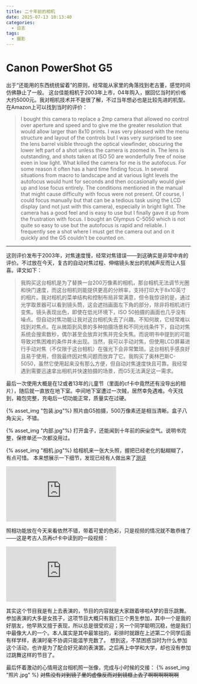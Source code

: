 ```yaml
---
title: 二十年前的相机
date: 2025-07-13 10:13:40
categories:
  - 日志
tags:
  - 摄影
---
```

# Canon PowerShot G5

出于“还能用的东西统统留着”的原则，经常能从家里的角落找到老古董，感觉时间仿佛静止了一般。
这台佳能相机于2003年上市，04年购入，据回忆当时的价格大约5000元。我对相机技术并不是很了解，不过当年想必也是比较先进的机型。在Amazon上可以找到当时的评价：

> I bought this camera to replace a 2mp camera that allowed no control over aperture and speed and to give me the greater resolution that would allow larger than 8x10 prints. I was very pleased with the menu structure and layout of the controls but I was very surprised to see the lens barrel visible through the optical viewfinder, obscuring the lower left part of a shot unless the camera is zoomed in. The lens is outstanding, and shots taken at ISO 50 are wonderfully free of noise even in low light. What killed the camera for me is the autofocus. For some reason it often has a hard time finding focus. In several situations from macro to landscape and at various light levels the autofocus would hunt for seconds and then occasionally would give up and lose focus entirely. The conditions mentioned in the manual that might cause difficulty with focus were not present. Of course, I could focus manually but that can be a tedious task using the LCD display (and not just with this camera), especially in bright light. The camera has a good feel and is easy to use but I finally gave it up from the frustration with focus. I bought an Olympus C-5050 which is not quite so easy to use but the autofocus is rapid and reliable. I frequently see a shot where I must get the camera out and on it quickly and the G5 couldn't be counted on.

---

这则评价发布于2003年，对焦速度慢，经常对焦错误——到这确实是非常中肯的评价。不过放在今天，复古的自动对焦过程、伸缩镜头发出的机械声反而让人狂喜。译文如下：

> 我购买这台相机是为了替换一台200万像素的相机，那台相机无法调节光圈和快门速度，而这台相机则能提供更高的分辨率，支持打印大于8x10英寸的相片。我对相机的菜单结构和控制布局非常满意，但令我惊讶的是，通过光学取景器可以看到镜头筒，这会遮挡画面左下角的部分，除非将相机进行变焦。镜头表现出色，即使在低光环境下，ISO 50拍摄的画面也几乎没有噪点。但自动对焦功能让我对这台相机失去了兴趣。不知何故，它经常难以找到对焦点。在从微距到风景的多种拍摄场景和不同光线条件下，自动对焦系统会搜索数秒，偶尔甚至会放弃对焦并完全失焦。而说明书中提到的可能导致对焦困难的条件并未出现。当然，我可以手动对焦，但使用LCD屏幕进行手动对焦（不仅限于这台相机）在强光下会非常繁琐。这台相机手感良好且易于使用，但我最终因对焦问题而放弃了它。我购买了奥林巴斯C-5050，虽然它使用起来没有那么方便，但自动对焦速度快且可靠。我经常遇到需要迅速拿出相机并快速拍摄的场景，而G5无法满足这一需求。

最后一次使用大概是在12或者13年的儿童节（里面的cf卡中竟然还有没导出的相片），随后就一直放在地下室。中间地下室遭过一次贼，居然幸免遇难。今天找到，箱包完整，充电后一切功能正常，质量实在过硬。

{% asset_img "包装.jpg"%}
照片由G5拍摄，500万像素还是相当清晰。盒子八角尖尖，不错。

{% asset_img "内部.jpg"%}
打开盒子，还能闻到十年前的~~灰尘~~空气。说明书完整，保修单还一次都没用过。

{% asset_img "相机.jpg"%}
给相机来一张大头照，握把已经老化的黏糊糊了，有点可惜。
本来想展示一下细节，发现已经有人做出来了[测评](https://www.bilibili.com/video/BV1He4y1h7Ee/?spm_id_from=333.337.search-card.all.click&vd_source=afec0ec631ec084a74fcdd3c2f49a6ab)

<iframe src="https://player.bilibili.com/player.html?isOutside=true&aid=560256914&bvid=BV1He4y1h7Ee&cid=826868209&p=1" scrolling="no" border="0" frameborder="no" framespacing="0" allowfullscreen="true" autoplay=false></iframe>

照相功能放在今天来看依然不错，带着可爱的色彩，只是视频的情况就不敢恭维了——这是考古人员再cf卡中读到的一段视频：

<iframe src="https://player.bilibili.com/player.html?isOutside=true&aid=114846385315535&bvid=BV1hUuPzBE2Q&cid=31019304770&p=1" scrolling="no" border="0" frameborder="no" framespacing="0" allowfullscreen="true" autoplay=false></iframe>

其实这个节目我是有上去表演的，节目的内容就是大家跟着哆啦A梦的音乐跳舞。参加表演的大多是女孩子，这项节目大概只有我们三个男生参加，其中一个是我的好朋友，他早熟又擅于表现，所以总是很受欢迎；另一个同学聪明沉稳，他是我们中最像大人的一个。本人属实是其中最笨拙的，彩排时就跟在上述第二个同学后面有样学样，表演时毫不协调只能滥竽充数了。
想到这，不禁困惑当时为什么参加这个活动，也许是为了配合好兄弟的表演罢。之后再上中学和大学，却也没有参加过跳舞这样的节目了。

最后怀着激动的心情用这台相机照一张像，完成与小时候的交接：
{% asset_img "照片.jpg" %}
~~对焦没有对到镜子里的虚像反而对到镜框上去了啊啊啊啊啊啊~~
